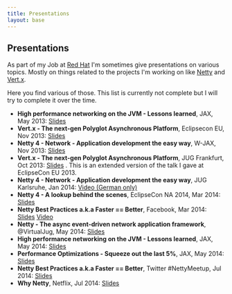 ```yaml
---
title: Presentations
layout: base
---
```


## Presentations

As part of my Job at [Red Hat](http://www.redhat.com) I'm sometimes give presentations on various topics. Mostly on things related to the projects I'm working on like [Netty](http://netty.io) and [Vert.x](http://vertx.io).

Here you find various of those. This list is currently not complete but I will try to complete it over the time.

  * __High performance networking on the JVM - Lessons learned__, JAX, May 2013:  [Slides](/presentations/2013-jax-networking-on-jvm)
  * __Vert.x - The next-gen Polyglot Asynchronous Platform__, Eclipsecon EU, Nov 2013:  [Slides](/presentations/2013-eclipsecon-eu-vertx)
  * __Netty 4 - Network - Application development the easy way__, W-JAX, Nov 2013:  [Slides](/presentations/2013-wjax-netty)
  * __Vert.x - The next-gen Polyglot Asynchronous Platform__, JUG Frankfurt, Oct 2013:  [Slides](/presentations/2013-jugffm-vertx) . This is an extended version of the talk I gave at EclipseCon EU 2013.
  * __Netty 4 - Network - Application development the easy way__, JUG Karlsruhe, Jan 2014:  [Video (German only)](http://parleys.com/play/52efea9be4b0e5728b25ef0a)
  * __Netty 4 - A lookup behind the scenes__, EclipseCon NA 2014, Mar 2014:  [Slides](/presentations/2014-eclipsecon-na-netty/slides.html)
  * __Netty Best Practices a.k.a Faster == Better__, Facebook, Mar 2014:  [Slides](/presentations/2014-facebook-eng-netty/slides.html) [Video](https://www.youtube.com/watch?v=_GRIyCMNGGI)
  * __Netty - The async event-driven network application framework__, @VirtualJug, May 2014:  [Slides](/presentations/2014-virtualjug-netty/slides.html)
  * __High performance networking on the JVM - Lessons learned__, JAX, May 2014:  [Slides](/presentations/2014-jax-networking-on-jvm/slides.html)
  * __Performance Optimizations - Squeeze out the last 5%__, JAX, May 2014:  [Slides](/presentations/2014-jax-performance-optimizations/slides.html)
  * __Netty Best Practices a.k.a Faster == Better__, Twitter #NettyMeetup, Jul 2014:  [Slides](/presentations/2014-twitter-meetup-netty/slides.html)
  * __Why Netty__, Netflix,  Jul 2014:  [Slides](/presentations/2014-netflix-netty/slides.html)
